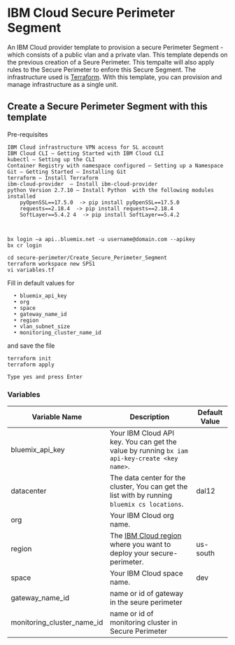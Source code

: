 # IBM Cloud Secure Perimeter Segment
  
An IBM Cloud provider template to provision a secure Perimeter Segment - which consists of a public vlan and a private vlan.
This template depends on the previous creation of a Seure Perimeter. This tempalte will also apply rules to the Secure Perimeter to enfore this Secure Segment.
The infrastructure used is [Terraform](https://www.terraform.io/). With this template, you can provision and manage infrastructure as a single unit.


## Create a Secure Perimeter Segment with this template



Pre-requisites


    IBM Cloud infrastructure VPN access for SL account
    IBM Cloud CLI – Getting Started with IBM Cloud CLI
    kubectl – Setting up the CLI
    Container Registry with namespace configured – Setting up a Namespace
    Git – Getting Started – Installing Git
    terraform – Install Terraform
    ibm-cloud-provider  – Install ibm-cloud-provider
    python Version 2.7.10 – Install Python  with the following modules installed
        pyOpenSSL==17.5.0  -> pip install pyOpenSSL==17.5.0
        requests==2.18.4  -> pip install requests==2.18.4
        SoftLayer==5.4.2 4  -> pip install SoftLayer==5.4.2



    bx login –a api..bluemix.net -u username@domain.com --apikey
    bx cr login

    cd secure-perimeter/Create_Secure_Perimeter_Segment
    terraform workspace new SPS1
    vi variables.tf

Fill in default values for

      • bluemix_api_key
      • org
      • space
      • gateway_name_id
      • region
      • vlan_subnet_size
      • monitoring_cluster_name_id

and save the file

    terraform init
    terraform apply

    Type yes and press Enter


### Variables


|Variable Name|Description|Default Value|
|-------------|-----------|-------------|
|bluemix_api_key|Your IBM Cloud API key. You can get the value by running `bx iam api-key-create <key name>`.||
|datacenter| The data center for the cluster, You can get the list with by running `bluemix cs locations`. |dal12|
|org| Your IBM Cloud org name.||
|region| The [IBM Cloud region](https://console.bluemix.net/docs/containers/cs_regions.html#regions-and-locations) where you want to deploy your secure-perimeter. |us-south|
|space| Your IBM Cloud space name.|dev|
|gateway_name_id| name or id of gateway in the seure perimeter|
|monitoring_cluster_name_id| name or id of monitoring cluster in Secure Perimeter| 
